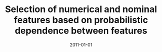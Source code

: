 ---
# Documentation: https://wowchemy.com/docs/managing-content/

title: Selection of numerical and nominal features based on probabilistic dependence
  between features
subtitle: ''
summary: ''
authors:
- Krzysztof Michalak
- kwasnicka
- Ewa Watorek
- Marian Klinger
tags: []
categories: []
date: '2011-01-01'
lastmod: 2022-10-07T05:01:23Z
featured: false
draft: false

# Featured image
# To use, add an image named `featured.jpg/png` to your page's folder.
# Focal points: Smart, Center, TopLeft, Top, TopRight, Left, Right, BottomLeft, Bottom, BottomRight.
image:
  caption: ''
  focal_point: ''
  preview_only: false

# Projects (optional).
#   Associate this post with one or more of your projects.
#   Simply enter your project's folder or file name without extension.
#   E.g. `projects = ["internal-project"]` references `content/project/deep-learning/index.md`.
#   Otherwise, set `projects = []`.
projects: []
publishDate: '2022-10-07T05:01:22.295126Z'
publication_types:
- '2'
abstract: ''
publication: '*Applied Artificial Intelligence*'
doi: 10.1080/08839514.2011.607014
---